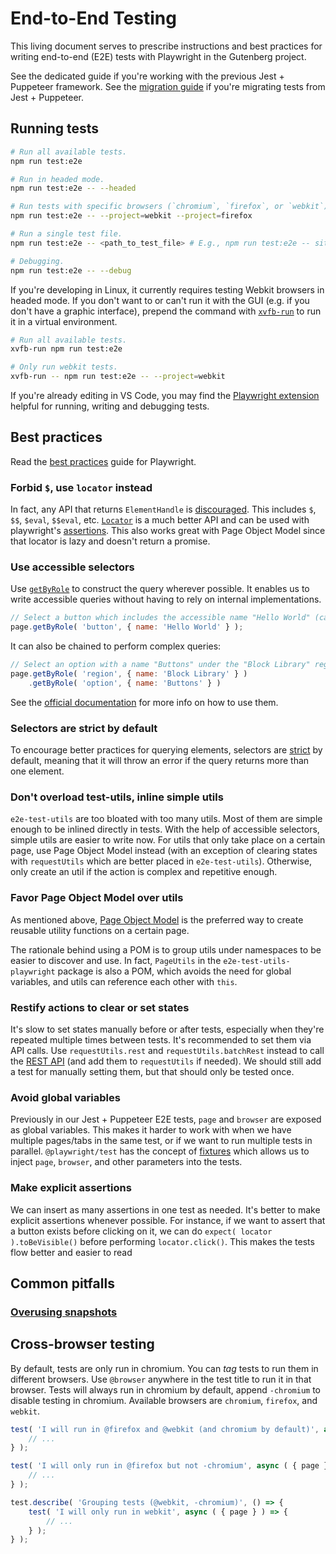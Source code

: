 # End-to-End Testing

This living document serves to prescribe instructions and best practices for writing end-to-end (E2E) tests with Playwright in the Gutenberg project.

<div class="callout callout-info">

See the dedicated guide if you're working with the previous Jest + Puppeteer framework. See the <a href="https://github.com/WordPress/gutenberg/tree/HEAD/docs/contributors/code/e2e/migration.md">migration guide</a> if you're migrating tests from Jest + Puppeteer.
</div>


## Running tests

```bash
# Run all available tests.
npm run test:e2e

# Run in headed mode.
npm run test:e2e -- --headed

# Run tests with specific browsers (`chromium`, `firefox`, or `webkit`).
npm run test:e2e -- --project=webkit --project=firefox

# Run a single test file.
npm run test:e2e -- <path_to_test_file> # E.g., npm run test:e2e -- site-editor/title.spec.js

# Debugging.
npm run test:e2e -- --debug
```

If you're developing in Linux, it currently requires testing Webkit browsers in headed mode. If you don't want to or can't run it with the GUI (e.g. if you don't have a graphic interface), prepend the command with [`xvfb-run`](https://manpages.ubuntu.com/manpages/xenial/man1/xvfb-run.1.html) to run it in a virtual environment.

```bash
# Run all available tests.
xvfb-run npm run test:e2e

# Only run webkit tests.
xvfb-run -- npm run test:e2e -- --project=webkit
```
If you're already editing in VS Code, you may find the [Playwright extension](https://playwright.dev/docs/getting-started-vscode) helpful for running, writing and debugging tests.

## Best practices

Read the [best practices](https://playwright.dev/docs/best-practices) guide for Playwright.

### Forbid `$`, use `locator` instead

In fact, any API that returns `ElementHandle` is [discouraged](https://playwright.dev/docs/api/class-page#page-query-selector). This includes `$`, `$$`, `$eval`, `$$eval`, etc. [`Locator`](https://playwright.dev/docs/api/class-locator) is a much better API and can be used with playwright's [assertions](https://playwright.dev/docs/api/class-locatorassertions). This also works great with Page Object Model since that locator is lazy and doesn't return a promise.

### Use accessible selectors

Use [`getByRole`](https://playwright.dev/docs/locators#locate-by-role) to construct the query wherever possible. It enables us to write accessible queries without having to rely on internal implementations.

```js
// Select a button which includes the accessible name "Hello World" (case-insensitive).
page.getByRole( 'button', { name: 'Hello World' } );
```

It can also be chained to perform complex queries:

```js
// Select an option with a name "Buttons" under the "Block Library" region.
page.getByRole( 'region', { name: 'Block Library' } )
	.getByRole( 'option', { name: 'Buttons' } )
```

See the [official documentation](https://playwright.dev/docs/locators) for more info on how to use them.

### Selectors are strict by default

To encourage better practices for querying elements, selectors are [strict](https://playwright.dev/docs/api/class-browser#browser-new-page-option-strict-selectors) by default, meaning that it will throw an error if the query returns more than one element.

### Don't overload test-utils, inline simple utils

`e2e-test-utils` are too bloated with too many utils. Most of them are simple enough to be inlined directly in tests. With the help of accessible selectors, simple utils are easier to write now. For utils that only take place on a certain page, use Page Object Model instead (with an exception of clearing states with `requestUtils` which are better placed in `e2e-test-utils`). Otherwise, only create an util if the action is complex and repetitive enough.

### Favor Page Object Model over utils

As mentioned above, [Page Object Model](https://playwright.dev/docs/pom) is the preferred way to create reusable utility functions on a certain page.

The rationale behind using a POM is to group utils under namespaces to be easier to discover and use. In fact, `PageUtils` in the `e2e-test-utils-playwright` package is also a POM, which avoids the need for global variables, and utils can reference each other with `this`.

### Restify actions to clear or set states

It's slow to set states manually before or after tests, especially when they're repeated multiple times between tests. It's recommended to set them via API calls. Use `requestUtils.rest` and `requestUtils.batchRest` instead to call the [REST API](https://developer.wordpress.org/rest-api/reference/) (and add them to `requestUtils` if needed). We should still add a test for manually setting them, but that should only be tested once.

### Avoid global variables

Previously in our Jest + Puppeteer E2E tests, `page` and `browser` are exposed as global variables. This makes it harder to work with when we have multiple pages/tabs in the same test, or if we want to run multiple tests in parallel. `@playwright/test` has the concept of [fixtures](https://playwright.dev/docs/test-fixtures) which allows us to inject `page`, `browser`, and other parameters into the tests.

### Make explicit assertions

We can insert as many assertions in one test as needed. It's better to make explicit assertions whenever possible. For instance, if we want to assert that a button exists before clicking on it, we can do `expect( locator ).toBeVisible()` before performing `locator.click()`. This makes the tests flow better and easier to read

## Common pitfalls

### [Overusing snapshots](https://github.com/WordPress/gutenberg/tree/HEAD/docs/contributors/code/e2e/overusing-snapshots.md)


## Cross-browser testing

By default, tests are only run in chromium. You can _tag_ tests to run them in different browsers. Use `@browser` anywhere in the test title to run it in that browser. Tests will always run in chromium by default, append `-chromium` to disable testing in chromium. Available browsers are `chromium`, `firefox`, and `webkit`.

```js
test( 'I will run in @firefox and @webkit (and chromium by default)', async ( { page } ) => {
	// ...
} );

test( 'I will only run in @firefox but not -chromium', async ( { page } ) => {
	// ...
} );

test.describe( 'Grouping tests (@webkit, -chromium)', () => {
	test( 'I will only run in webkit', async ( { page } ) => {
		// ...
	} );
} );
```
